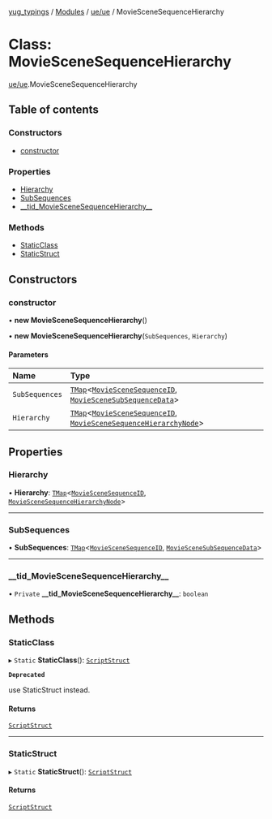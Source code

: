[yug_typings](../README.md) / [Modules](../modules.md) / [ue/ue](../modules/ue_ue.md) / MovieSceneSequenceHierarchy

# Class: MovieSceneSequenceHierarchy

[ue/ue](../modules/ue_ue.md).MovieSceneSequenceHierarchy

## Table of contents

### Constructors

- [constructor](ue_ue.MovieSceneSequenceHierarchy.md#constructor)

### Properties

- [Hierarchy](ue_ue.MovieSceneSequenceHierarchy.md#hierarchy)
- [SubSequences](ue_ue.MovieSceneSequenceHierarchy.md#subsequences)
- [\_\_tid\_MovieSceneSequenceHierarchy\_\_](ue_ue.MovieSceneSequenceHierarchy.md#__tid_moviescenesequencehierarchy__)

### Methods

- [StaticClass](ue_ue.MovieSceneSequenceHierarchy.md#staticclass)
- [StaticStruct](ue_ue.MovieSceneSequenceHierarchy.md#staticstruct)

## Constructors

### constructor

• **new MovieSceneSequenceHierarchy**()

• **new MovieSceneSequenceHierarchy**(`SubSequences`, `Hierarchy`)

#### Parameters

| Name | Type |
| :------ | :------ |
| `SubSequences` | [`TMap`](../interfaces/ue_puerts.TMap.md)<[`MovieSceneSequenceID`](ue_ue.MovieSceneSequenceID.md), [`MovieSceneSubSequenceData`](ue_ue.MovieSceneSubSequenceData.md)\> |
| `Hierarchy` | [`TMap`](../interfaces/ue_puerts.TMap.md)<[`MovieSceneSequenceID`](ue_ue.MovieSceneSequenceID.md), [`MovieSceneSequenceHierarchyNode`](ue_ue.MovieSceneSequenceHierarchyNode.md)\> |

## Properties

### Hierarchy

• **Hierarchy**: [`TMap`](../interfaces/ue_puerts.TMap.md)<[`MovieSceneSequenceID`](ue_ue.MovieSceneSequenceID.md), [`MovieSceneSequenceHierarchyNode`](ue_ue.MovieSceneSequenceHierarchyNode.md)\>

___

### SubSequences

• **SubSequences**: [`TMap`](../interfaces/ue_puerts.TMap.md)<[`MovieSceneSequenceID`](ue_ue.MovieSceneSequenceID.md), [`MovieSceneSubSequenceData`](ue_ue.MovieSceneSubSequenceData.md)\>

___

### \_\_tid\_MovieSceneSequenceHierarchy\_\_

• `Private` **\_\_tid\_MovieSceneSequenceHierarchy\_\_**: `boolean`

## Methods

### StaticClass

▸ `Static` **StaticClass**(): [`ScriptStruct`](ue_ue.ScriptStruct.md)

**`Deprecated`**

use StaticStruct instead.

#### Returns

[`ScriptStruct`](ue_ue.ScriptStruct.md)

___

### StaticStruct

▸ `Static` **StaticStruct**(): [`ScriptStruct`](ue_ue.ScriptStruct.md)

#### Returns

[`ScriptStruct`](ue_ue.ScriptStruct.md)
